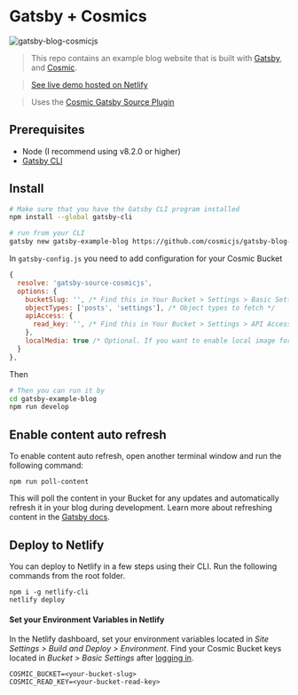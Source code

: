# Gatsby + Cosmics

![gatsby-blog-cosmicjs](https://cdn.cosmicjs.com/fe5196f0-42c2-11ea-8d10-df553329919a-gatsby-blog-cosmic.png "The index page of the starter blog")

> This repo contains an example blog website that is built with [Gatsby](https://www.gatsbyjs.org/), and [Cosmic](https://www.cosmicjs.com).

> [See live demo hosted on Netlify](https://gatsby-blog-cosmicjs.netlify.com/)

> Uses the [Cosmic Gatsby Source Plugin](https://www.npmjs.com/package/gatsby-source-cosmicjs)

## Prerequisites

- Node (I recommend using v8.2.0 or higher)
- [Gatsby CLI](https://www.gatsbyjs.org/docs/)

## Install

``` bash
# Make sure that you have the Gatsby CLI program installed
npm install --global gatsby-cli

# run from your CLI
gatsby new gatsby-example-blog https://github.com/cosmicjs/gatsby-blog-cosmicjs
```
In `gatsby-config.js` you need to add configuration for your Cosmic Bucket

``` javascript
{
  resolve: 'gatsby-source-cosmicjs',
  options: {
    bucketSlug: '', /* Find this in Your Bucket > Settings > Basic Settings after logging in at https://app.cosmicjs.com/login */
    objectTypes: ['posts', 'settings'], /* Object types to fetch */
    apiAccess: {
      read_key: '', /* Find this in Your Bucket > Settings > API Access after logging in at https://app.cosmicjs.com/login */
    },
    localMedia: true /* Optional. If you want to enable local image for Gatsby Image */
  }
},
```

Then

``` bash
# Then you can run it by
cd gatsby-example-blog
npm run develop
```

## Enable content auto refresh
To enable content auto refresh, open another terminal window and run the following command:
```
npm run poll-content
```
This will poll the content in your Bucket for any updates and automatically refresh it in your blog during development. Learn more about refreshing content in the [Gatsby docs](https://www.gatsbyjs.com/docs/refreshing-content/).

## Deploy to Netlify
You can deploy to Netlify in a few steps using their CLI. Run the following commands from the root folder.
```
npm i -g netlify-cli
netlify deploy
```

#### Set your Environment Variables in Netlify
In the Netlify dashboard, set your environment variables located in <i>Site Settings > Build and Deploy > Environment</i>. Find your Cosmic Bucket keys located in <i>Bucket > Basic Settings</i> after <a href="https://app.cosmicjs.com/login">logging in</a>.
```
COSMIC_BUCKET=<your-bucket-slug>
COSMIC_READ_KEY=<your-bucket-read-key>
```
